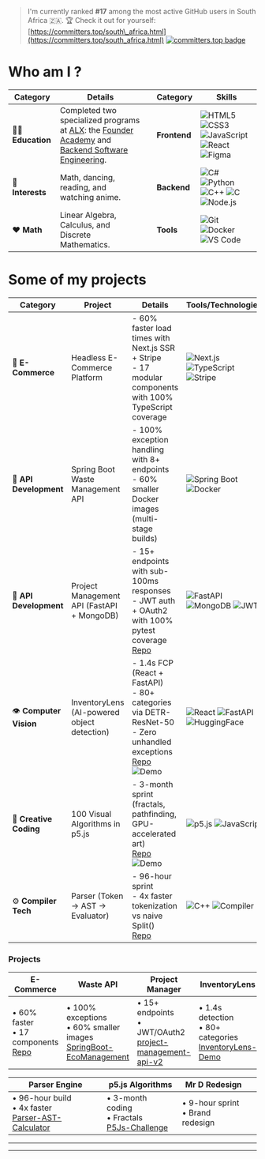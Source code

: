 
> I'm currently ranked **#17** among the most active GitHub users in South Africa 🇿🇦.
> 🏆 Check it out for yourself: [https://committers.top/south\_africa.html](https://committers.top/south_africa.html)
[![committers.top badge](https://user-badge.committers.top/south_africa/KamoEllen.svg)](https://user-badge.committers.top/south_africa/KamoEllen)


# Who am I ?
| **Category**       | **Details**                                                                 |     | **Category**       | **Skills**                                                                 |
|--------------------|-----------------------------------------------------------------------------|-----|--------------------|-----------------------------------------------------------------------------|
| 👩🏿 **Education**  | Completed two specialized programs at [ALX](https://www.alxafrica.com/): the [Founder Academy](Founder%20Academy.png) and [Backend Software Engineering](Short%20Specializations.png).                            |     | **Frontend**       | ![HTML5](https://img.shields.io/badge/HTML5-E34F26?style=flat&logo=html5&logoColor=white) ![CSS3](https://img.shields.io/badge/CSS3-1572B6?style=flat&logo=css3&logoColor=white) ![JavaScript](https://img.shields.io/badge/JavaScript-F7DF1E?style=flat&logo=javascript&logoColor=black) ![React](https://img.shields.io/badge/React-61DAFB?style=flat&logo=react&logoColor=black) ![Figma](https://img.shields.io/badge/Figma-F24E1E?style=flat&logo=figma&logoColor=white) |
| 🌱 **Interests**   | Math, dancing, reading, and watching anime.                                |     | **Backend**        | ![C#](https://img.shields.io/badge/C%23-239120?style=flat&logo=c-sharp&logoColor=white)  ![Python](https://img.shields.io/badge/Python-3776AB?style=flat&logo=python&logoColor=white) ![C++](https://img.shields.io/badge/C%2B%2B-00599C?style=flat&logo=c%2B%2B&logoColor=white) ![C](https://img.shields.io/badge/C-A8B9CC?style=flat&logo=c&logoColor=black) ![Node.js](https://img.shields.io/badge/Node.js-339933?style=flat&logo=nodedotjs&logoColor=white) |
| ❤️ **Math**        | Linear Algebra, Calculus, and Discrete Mathematics.                        |     | **Tools**          | ![Git](https://img.shields.io/badge/Git-F05032?style=flat&logo=git&logoColor=white) ![Docker](https://img.shields.io/badge/Docker-2496ED?style=flat&logo=docker&logoColor=white) ![VS Code](https://img.shields.io/badge/VS%20Code-007ACC?style=flat&logo=visual-studio-code&logoColor=white) |



# Some of my projects

| **Category**            | **Project**                                                                 | **Details**                                                                 | **Tools/Technologies**                                                                 |
|-------------------------|-----------------------------------------------------------------------------|-----------------------------------------------------------------------------|---------------------------------------------------------------------------------------|
| 🛒 **E-Commerce**       | Headless E-Commerce Platform                                               | - 60% faster load times with Next.js SSR + Stripe<br>- 17 modular components with 100% TypeScript coverage | ![Next.js](https://img.shields.io/badge/Next.js-000000?style=flat&logo=nextdotjs&logoColor=white) ![TypeScript](https://img.shields.io/badge/TypeScript-3178C6?style=flat&logo=typescript&logoColor=white) ![Stripe](https://img.shields.io/badge/Stripe-008CDD?style=flat&logo=stripe&logoColor=white) |
| 🚀 **API Development**  | Spring Boot Waste Management API                                            | - 100% exception handling with 8+ endpoints<br>- 60% smaller Docker images (multi-stage builds) | ![Spring Boot](https://img.shields.io/badge/Spring_Boot-6DB33F?style=flat&logo=springboot&logoColor=white) ![Docker](https://img.shields.io/badge/Docker-2496ED?style=flat&logo=docker&logoColor=white) |
| 🚀 **API Development**  | Project Management API (FastAPI + MongoDB)                                  | - 15+ endpoints with sub-100ms responses<br>- JWT auth + OAuth2 with 100% pytest coverage<br>[Repo](https://github.com/KamoEllen/project-management-api-v2) | ![FastAPI](https://img.shields.io/badge/FastAPI-009688?style=flat&logo=fastapi&logoColor=white) ![MongoDB](https://img.shields.io/badge/MongoDB-47A248?style=flat&logo=mongodb&logoColor=white) ![JWT](https://img.shields.io/badge/JWT-000000?style=flat&logo=jsonwebtokens&logoColor=white) |
| 👁️ **Computer Vision** | InventoryLens (AI-powered object detection)                                 | - 1.4s FCP (React + FastAPI)<br>- 80+ categories via DETR-ResNet-50<br>- Zero unhandled exceptions<br>[Repo](https://github.com/KamoEllen/InventoryLens-Demo) ![Demo](https://github.com/KamoEllen/KamoEllen/raw/main/inventory.gif) | ![React](https://img.shields.io/badge/React-61DAFB?style=flat&logo=react&logoColor=black) ![FastAPI](https://img.shields.io/badge/FastAPI-009688?style=flat&logo=fastapi&logoColor=white) ![HuggingFace](https://img.shields.io/badge/HuggingFace-FFD21E?style=flat&logo=huggingface&logoColor=black) |
| 🎨 **Creative Coding**  | 100 Visual Algorithms in p5.js                                              | - 3-month sprint (fractals, pathfinding, GPU-accelerated art)<br>[Repo](https://github.com/KamoEllen/P5Js-Challenge) ![Demo](https://github.com/KamoEllen/KamoEllen/raw/main/cube%20wave.gif) | ![p5.js](https://img.shields.io/badge/p5.js-ED225D?style=flat&logo=p5dotjs&logoColor=white) ![JavaScript](https://img.shields.io/badge/JavaScript-F7DF1E?style=flat&logo=javascript&logoColor=black) |
| ⚙️ **Compiler Tech**   | Parser (Token → AST → Evaluator)                                            | - 96-hour sprint<br>- 4x faster tokenization vs naive Split()<br>[Repo](https://github.com/KamoEllen/Parser-AST-Calculator) | ![C++](https://img.shields.io/badge/C%2B%2B-00599C?style=flat&logo=c%2B%2B&logoColor=white) ![Compiler](https://img.shields.io/badge/Compiler-FF6600?style=flat&logo=compiler&logoColor=white) |



### **Projects**  

| **E-Commerce** | **Waste API** | **Project Manager** | **InventoryLens** |
|----------------|---------------|---------------------|-------------------|
| • 60% faster<br>• 17 components<br>[Repo](#) | • 100% exceptions<br>• 60% smaller images<br>[SpringBoot-EcoManagement](https://github.com/KamoEllen/SpringBoot-EcoManagement) | • 15+ endpoints<br>• JWT/OAuth2<br>[project-management-api-v2](https://github.com/KamoEllen/project-management-api-v2) | • 1.4s detection<br>• 80+ categories<br>[InventoryLens-Demo](https://github.com/KamoEllen/InventoryLens-Demo) |

| **Parser Engine** | **p5.js Algorithms** | **Mr D Redesign** | |
|-------------------|-----------------------|-------------------|-|
| • 96-hour build<br>• 4x faster<br>[Parser-AST-Calculator](https://github.com/KamoEllen/Parser-AST-Calculator) | • 3-month coding<br>• Fractals<br>[P5Js-Challenge](https://github.com/KamoEllen/P5Js-Challenge) | • 9-hour sprint<br>• Brand redesign | |


<!--
1. **Scaled Headless E-Commerce**  
   - 60% faster load times  
   - 17 modular components  
   <!--- [GitHub Repo](#)  
   ![E-Commerce Demo](https://github.com/KamoEllen/KamoEllen/raw/main/ecom-demo.gif)  -->
<!--
2. **Spring Boot Waste API**  
   - 100% exception handling  
   - 60% smaller Docker images  
   - [SpringBoot-EcoManagement](https://github.com/KamoEllen/SpringBoot-EcoManagement)  
 <!--  ![API Demo](https://github.com/KamoEllen/KamoEllen/raw/main/api-demo.gif)  -->
<!--
3. **FastAPI Project Manager**  
   - 15+ endpoints (<100ms)  
   - JWT/OAuth2 auth  
   - [project-management-api-v2](https://github.com/KamoEllen/project-management-api-v2)  
   <!--![PM Demo](https://github.com/KamoEllen/KamoEllen/raw/main/pm-demo.gif)  -->
<!--
4. **InventoryLens AI**  
   - 1.4s FCP detection  
   - 80+ categories  
   - HuggingFace integration  
   - [InventoryLens-Demo](https://github.com/KamoEllen/InventoryLens-Demo)  
   <!--![AI Object Detection Demo](https://github.com/KamoEllen/KamoEllen/raw/main/demo.gif)  -->
<!--
5. **Parser Engine**  
   - 96-hour compiler build  
   - 4x faster tokenization  
   - [Parser-AST-Calculator](https://github.com/KamoEllen/Parser-AST-Calculator)  
  <!-- ![Parser Demo](https://github.com/KamoEllen/KamoEllen/raw/main/parser-demo.gif) --> 
<!--
1. **100 p5.js Algorithms**  
   - 3-month visual coding  
   - Fractals/Pathfinding  
   - [P5Js-Challenge](https://github.com/KamoEllen/P5Js-Challenge)  
  <!-- ![Cube Wave](https://github.com/KamoEllen/KamoEllen/raw/main/cube%20wave.gif)-->  
<!--
2. **Mr D App Redesign**  
   - 9-hour focused design sprint (5PM-2AM)  
   - Complete brand redesign: wireframes → hi-fi prototype  
   - User research & UX exploration  
   <!--![Mr D Redesign](https://github.com/KamoEllen/KamoEllen/raw/main/demo%20(1).gif)  -->

---

<!--### **Why Work With Me?**  
#### **⚡ Performance Wins**  
- **96 PageSpeed score** for a SaaS landing page (Next.js + Tailwind).  
- **1.4s First Contentful Paint** for an AI inventory tool (React + FastAPI).  
- **60% smaller Docker images** for Spring Boot eco API (multi-stage builds).  

#### **🏆 Competitive Edge**  
- **Top 17 GitHub Contributor in South Africa (2025)** – Ranked by public commits.  
- **120+ CSES Algorithm Problems** – Because brute-forcing life is inefficient.  

-->




<!--
# What kind of projects I do I build ?
#💻 Backend & Systems Development
| Description | Demo |
|-------------|------|
| **1. Scaled Headless E-Commerce**<br>- 60% faster load times<br>- 17 modular components<br>[GitHub Repo](#) | [![E-Commerce Demo](https://github.com/KamoEllen/KamoEllen/raw/main/ecom-demo.gif)] |
| **2. Spring Boot Waste API**<br>- 100% exception handling<br>- 60% smaller Docker images<br>[SpringBoot-EcoManagement](https://github.com/KamoEllen/SpringBoot-EcoManagement) | [![API Demo](https://github.com/KamoEllen/KamoEllen/raw/main/api-demo.gif)] |
| **3. FastAPI Project Manager**<br>- 15+ endpoints (<100ms)<br>- JWT/OAuth2 auth<br>[project-management-api-v2](https://github.com/KamoEllen/project-management-api-v2) | [![PM Demo](https://github.com/KamoEllen/KamoEllen/raw/main/pm-demo.gif)] |
| **4. InventoryLens AI**<br>- 1.4s FCP detection<br>- 80+ categories<br>- HuggingFace integration<br>[InventoryLens-Demo](https://github.com/KamoEllen/InventoryLens-Demo) | [![AI Object Detection Demo](https://github.com/KamoEllen/KamoEllen/raw/main/demo.gif)] |
| **5. Parser Engine**<br>- 96-hour compiler build<br>- 4x faster tokenization<br>[Parser-AST-Calculator](https://github.com/KamoEllen/Parser-AST-Calculator) | [![Parser Demo](https://github.com/KamoEllen/KamoEllen/raw/main/parser-demo.gif)] |


# 🎨 Creative Coding
| Description | Demo |
|-------------|------|
| **1. 100 p5.js Algorithms**<br>- 3-month visual coding<br>- Fractals/Pathfinding<br>[P5Js-Challenge](https://github.com/KamoEllen/P5Js-Challenge) | [![Cube Wave](https://github.com/KamoEllen/KamoEllen/raw/main/cube%20wave.gif)] |
| **2. Mr D App Redesign**<br>- 9-hour focused design sprint (5PM-2AM)<br>- Complete brand redesign: wireframes → hi-fi prototype<br>- User research & UX exploration | [![Mr D Redesign](https://github.com/KamoEllen/KamoEllen/raw/main/demo%20(1).gif)] |
---


| Project | Demo |
|---------|------|
|#### **💻 Backend Breakthroughs**  
1. **Scaled a Headless E-Commerce Platform**  
   - **60% faster load times** with Next.js SSR + Stripe integration.  
   - **17 modular components** with 100% TypeScript coverage.  
   
|2. **Spring Boot Waste Management API**  
   - **100% exception handling** with 8+ endpoints.  
   - **60% smaller Docker images** (multi-stage builds).  
   | [![Cube Wave Simulation](https://github.com/KamoEllen/KamoEllen/raw/main/cube%20wave.gif)]|

|3. **Project Management API (FastAPI + MongoDB)**  
   - **15+ endpoints** with sub-100ms responses.  
   - **JWT auth + OAuth2** with 100% pytest coverage.  
   - **Repo:** [ProjectMgmt-API](https://github.com/KamoEllen/project-management-api-v2)
    | [![Cube Wave Simulation](https://github.com/KamoEllen/KamoEllen/raw/main/cube%20wave.gif)]|
     
|4. **InventoryLens**  
   - **1.4s FCP** for AI-powered object detection (React + FastAPI) 
   - **80+ categories** detected via Facebook’s DETR-ResNet-50
   - **Zero unhandled exceptions** with HuggingFace API timeout logic
   - **Repo:** [InventoryLens](https://github.com/KamoEllen/InventoryLens-Demo)
    | [![inventory demo](https://github.com/KamoEllen/KamoEllen/raw/main/inventory.gif)]|
---

|#### **🎨 Creative Coding & Tooling**  
1. **100 Visual Algorithms in p5.js**  
   - **3-month sprint** to build interactive simulations (fractals, pathfinding, GPU-accelerated art).
   - **Repo:** [p5.js-Algorithms](https://github.com/KamoEllen/P5Js-Challenge)
  | [![Cube Wave Simulation](https://github.com/KamoEllen/KamoEllen/raw/main/cube%20wave.gif)]|

|2. **Parser**  
   - **96-hour sprint**
   - Built a compiler-style **tokenizer → AST → evaluator** from scratch
   - **4x faster** tokenization vs. naive Split()
   - **Repo:** [DataParser](https://github.com/KamoEllen/Parser-AST-Calculator)
     | [![Cube Wave Simulation](https://github.com/KamoEllen/KamoEllen/raw/main/cube%20wave.gif)]|


# Why Work With Me?

#### **⚡ Performance Wins**  
- **96 PageSpeed score** for a SaaS landing page (Next.js + Tailwind).  
- **1.4s First Contentful Paint** for an AI inventory tool (React + FastAPI).
- **60% smaller Docker images** fo spring boot eco api (multi-stage builds)

---

#### **🏆 Competitive Edge**  
- **Top 17 GitHub Contributor in South Africa (2025)** – Ranked by public commits.  
- **120+ CSES Algorithm Problems** – Because brute-forcing life is inefficient.  

-->
---
